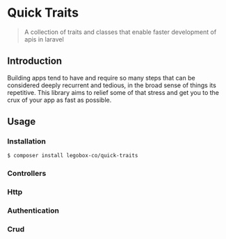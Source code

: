 # Quick Traits
> A collection of traits and classes that enable faster development of apis in laravel

## Introduction
Building apps tend to have and require so many steps that can be considered deeply recurrent and tedious, in the broad sense of things its repetitive. This library aims to relief some of that stress and get you to the crux of your app as fast as possible.

##  Usage 
### Installation
```bash
$ composer install legobox-co/quick-traits
```

### Controllers

### Http

### Authentication

### Crud

